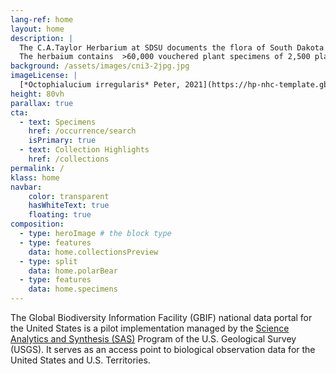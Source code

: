 ```yaml
---
lang-ref: home
layout: home
description: |
  The C.A.Taylor Herbarium at SDSU documents the flora of South Dakota and the NorthernGreat Plains. <span data-ajax-url="https://api.gbif.org/v1/occurrence/search?datasetKey=821cc27a-e3bb-4bc5-ac34-89ada245069d&limit=0">1,883</span> 
  The herbaium contains  >60,000 vouchered plant specimens of 2,500 plant species of which 14,500 are databased.
background: /assets/images/cni3-2jpg.jpg
imageLicense: |
  [*Octophialucium irregularis* Peter, 2021](https://hp-nhc-template.gbif-staging.org/occurrence/search?entity=2571118608) Collected in United States of America, Florida Museum of Natural History Invertebrate Zoology. Licensed under [CC-BY-4.0](http://creativecommons.org/licenses/by-nc/4.0/)
height: 80vh
parallax: true
cta:
  - text: Specimens
    href: /occurrence/search
    isPrimary: true
  - text: Collection Highlights
    href: /collections
permalink: /
klass: home
navbar:
    color: transparent
    hasWhiteText: true
    floating: true
composition:
  - type: heroImage # the block type
  - type: features
    data: home.collectionsPreview
  - type: split
    data: home.polarBear
  - type: features
    data: home.specimens
---
```


The Global Biodiversity Information Facility (GBIF) national data portal for the United States is a pilot implementation managed by the [Science Analytics and Synthesis (SAS)](https://www.usgs.gov/core-science-systems/science-analytics-and-synthesis) Program of the U.S. Geological Survey (USGS). It serves as an access point to biological observation data for the United States and U.S. Territories.  
 


